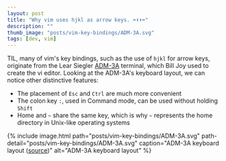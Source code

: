 ```yaml
---
layout: post
title: "Why vim uses hjkl as arrow keys. ⬅️⬇️⬆️➡️"
description: ""
thumb_image: "posts/vim-key-bindings/ADM-3A.svg"
tags: [dev, vim]
---
```


TIL, many of vim's key bindings, such as the use of `hjkl` for arrow keys, originate from the Lear Siegler <a href='https://en.wikipedia.org/wiki/ADM-3A' target='_blank'>ADM-3A</a> terminal, which Bill Joy used to create the vi editor. Looking at the ADM-3A's keyboard layout, we can notice other distinctive features:
- The placement of `Esc` and `Ctrl` are much more convenient
- The colon key `:`, used in Command mode, can be used without holding `Shift`
- Home and `~` share the same key, which is why `~` represents the home directory in Unix-like operating systems

{% include image.html path="posts/vim-key-bindings/ADM-3A.svg" path-detail="posts/vim-key-bindings/ADM-3A.svg" caption="ADM-3A keyboard layout (<a href='https://en.wikipedia.org/wiki/ADM-3A#/media/File:KB_Terminal_ADM3A.svg' target='_blank'>source</a>)" alt="ADM-3A keyboard layout" %}
